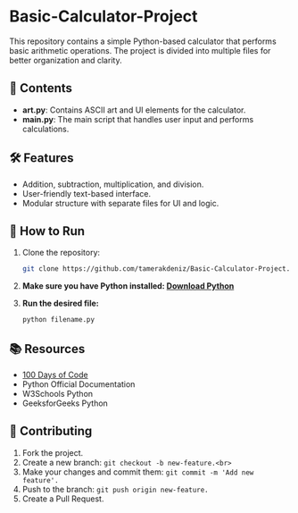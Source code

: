 # Basic-Calculator-Project

This repository contains a simple Python-based calculator that performs basic arithmetic operations. The project is divided into multiple files for better organization and clarity.

## 📁 Contents

- **art.py**: Contains ASCII art and UI elements for the calculator.  
- **main.py**: The main script that handles user input and performs calculations.  

## 🛠 Features

- Addition, subtraction, multiplication, and division.  
- User-friendly text-based interface.  
- Modular structure with separate files for UI and logic.  

## 🚀 How to Run

1. Clone the repository:
   ```bash
   git clone https://github.com/tamerakdeniz/Basic-Calculator-Project.git
2. **Make sure you have Python installed: <a href = "https://www.python.org/downloads/">Download Python</a> <br>**

3.  **Run the desired file:**
    ```bash
    python filename.py

## 📚 Resources
- <a href = "https://www.udemy.com/course/100-days-of-code/">100 Days of Code</a> <br>
- Python Official Documentation <br>
- W3Schools Python <br>
- GeeksforGeeks Python <br>

## 🤝 Contributing
1. Fork the project.<br>
2. Create a new branch: ```git checkout -b new-feature.<br>```<br>
3. Make your changes and commit them: ```git commit -m 'Add new feature'.```<br>
4. Push to the branch: ```git push origin new-feature.```<br>
5. Create a Pull Request.
